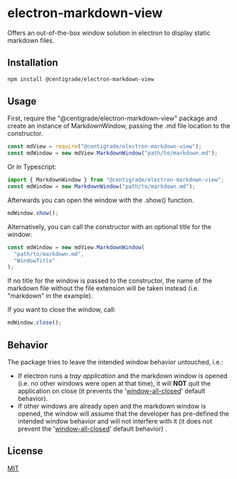 # electron-markdown-view

Offers an out-of-the-box window solution in electron to display static markdown files.

## Installation

```sh
npm install @centigrade/electron-markdown-view
```

## Usage

First, require the "@centigrade/electron-markdown-view" package and create an instance of
MarkdownWindow, passing the .md file location to the constructor.

```javascript
const mdView = require("@centigrade/electron-markdown-view");
const mdWindow = new mdView.MarkdownWindow("path/to/markdown.md");
```

Or in Typescript:

```javascript
import { MarkdownWindow } from "@centigrade/electron-markdown-view";
const mdWindow = new MarkdownWindow("path/to/markdown.md");
```

Afterwards you can open the window with the .show() function.

```javascript
mdWindow.show();
```

Alternatively, you can call the constructor with an optional title for the window:

```javascript
const mdWindow = new mdView.MarkdownWindow(
  "path/to/markdown.md",
  "WindowTitle"
);
```

If no title for the window is passed to the constructor, the name of the markdown file without
the file extension will be taken instead (i.e. "markdown" in the example).

If you want to close the window, call:

```javascript
mdWindow.close();
```

## Behavior

The package tries to leave the intended window behavior untouched, i.e.:

- If electron runs a _tray application_ and the markdown window is opened (i.e. no other windows were open at that time), it will **NOT** quit the application on close (it prevents the '[window-all-closed](https://www.electronjs.org/docs/api/app#event-window-all-closed)' default behavior).
- If other windows are already open and the markdown window is opened, the window will assume that the developer has pre-defined the intended window behavior and will not interfere with it (it does not prevent the '[window-all-closed](https://www.electronjs.org/docs/api/app#event-window-all-closed)' default behavior) .

## License

[MIT](https://github.com/Centigrade/Electron-Markdown-View/blob/master/LICENSE.md)
